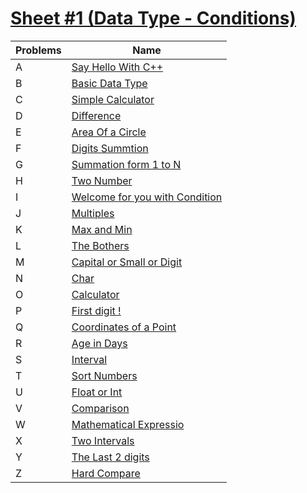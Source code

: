 # [Sheet #1 (Data Type - Conditions)](https://codeforces.com/group/MWSDmqGsZm/contest/219158)
|Problems| Name |
|--|--|
|A| [Say Hello With C++](https://github.com/Esther7171/Python-for-Cybersecurity/tree/main/Code/Python/CodeForces/Sheet-1/Problem%20A#a-say-hello-with-c)|
|B| [Basic Data Type](https://github.com/Esther7171/Java-Note/tree/main/Code%20Forces/Sheets/Sheet-1/Problems/Problem%20B#b-basic-data-types)|
|C|[Simple Calculator](https://github.com/Esther7171/Java-Note/tree/main/Code%20Forces/Sheets/Sheet-1/Problems/Problem%20C#c-simple-calculator)|
|D|[Difference](https://github.com/Esther7171/Java-Note/tree/main/Code%20Forces/Sheets/Sheet-1/Problems/Problem%20D#d-difference)|
|E|[Area Of a Circle](https://github.com/Esther7171/Java-Note/tree/main/Code%20Forces/Sheets/Sheet-1/Problems/Problem%20E#e-area-of-a-circle)|
|F|[Digits Summtion](https://github.com/Esther7171/Java-Note/tree/main/Code%20Forces/Sheets/Sheet-1/Problems/Problem%20F#f-digits-summation)|
|G|[Summation form 1 to N](https://github.com/Esther7171/Java-Note/tree/main/Code%20Forces/Sheets/Sheet-1/Problems/Problem%20G#g-summation-from-1-to-n)|
|H|[Two Number](https://github.com/Esther7171/Java-Note/tree/main/Code%20Forces/Sheets/Sheet-1/Problems/Problem%20H#h-two-numbers)|
|I|[Welcome for you with Condition](https://github.com/Esther7171/Java-Note/tree/main/Code%20Forces/Sheets/Sheet-1/Problems/Problem%20I#i-welcome-for-you-with-conditions)|
|J|[Multiples](https://github.com/Esther7171/Java-Note/tree/main/Code%20Forces/Sheets/Sheet-1/Problems/Problem%20J#j-multiples)|
|K|[Max and Min](https://github.com/Esther7171/Java-Note/tree/main/Code%20Forces/Sheets/Sheet-1/Problems/Problem%20K#k-max-and-min)|
|L|[The Bothers](https://github.com/Esther7171/Java-Note/tree/main/Code%20Forces/Sheets/Sheet-1/Problems/Problem%20L#l-the-brothers)|
|M|[Capital or Small or Digit](https://github.com/Esther7171/Java-Note/tree/main/Code%20Forces/Sheets/Sheet-1/Problems/Problem%20M#m-capital-or-small-or-digit)|
|N|[Char]()|
|O|[Calculator]()|
|P|[First digit !]()|
|Q|[Coordinates of a Point]()|
|R|[Age in Days]()|
|S|[Interval]()|
|T|[Sort Numbers]()|
|U|[Float or Int]()|
|V|[Comparison]()|
|W|[Mathematical Expressio]()|
|X|[Two Intervals]()|
|Y|[The Last 2 digits]()|
|Z|[Hard Compare]()|


